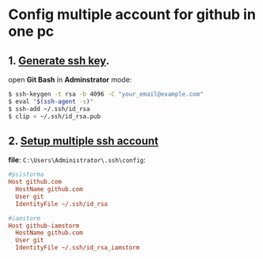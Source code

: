 # Config multiple account for github in one pc

## 1. [Generate ssh key](https://help.github.com/articles/generating-an-ssh-key/).

open **Git Bash** in **Adminstrator** mode:

```bash
$ ssh-keygen -t rsa -b 4096 -C "your_email@example.com"
$ eval "$(ssh-agent -s)"
$ ssh-add ~/.ssh/id_rsa
$ clip < ~/.ssh/id_rsa.pub
```

## 2. [Setup multiple ssh account](http://code.tutsplus.com/tutorials/quick-tip-how-to-work-with-github-and-multiple-accounts--net-22574)

**file**: `C:\Users\Administrator\.ssh\config`:

```ini
#psistorma
Host github.com
  HostName github.com
  User git
  IdentityFile ~/.ssh/id_rsa

#iamstorm
Host github-iamstorm
  HostName github.com
  User git
  IdentityFile ~/.ssh/id_rsa_iamstorm
```
